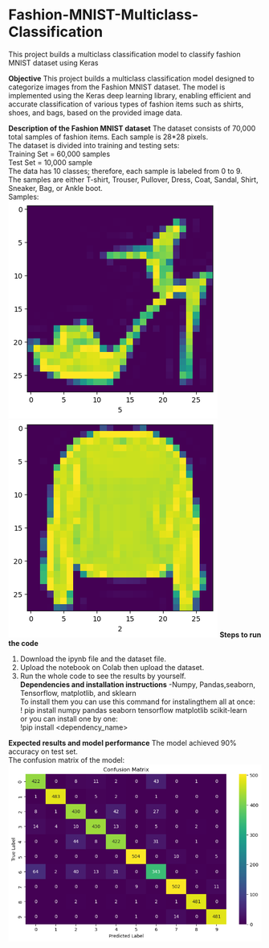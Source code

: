 # Fashion-MNIST-Multiclass-Classification
This project builds a multiclass classification model to classify fashion MNIST dataset using Keras

**Objective**
This project builds a multiclass classification model designed to categorize images from the Fashion MNIST dataset.  The model is implemented using the Keras deep learning library, enabling efficient and accurate classification of various types of fashion items such as shirts, shoes, and bags, based on the provided image data.

**Description of the Fashion MNIST dataset**
The dataset consists of 70,000 total samples of fashion items. Each sample is 28*28 pixels. <br>
The dataset is divided into training and testing sets:<br>
Training Set = 60,000 samples <br>
Test Set = 10,000 sample <br>
The data has 10 classes; therefore, each sample is labeled from 0 to 9. <br>
The samples are either T-shirt, Trouser, Pullover, Dress, Coat, Sandal, Shirt, Sneaker, Bag, or Ankle boot. <br>
Samples:<br>
![Alt text](sample1.png) 
![Alt text](sample2.png)
**Steps to run the code**
1. Download the ipynb file and the dataset file. <br>
2. Upload the notebook on Colab then upload the dataset. <br>
3. Run the whole code to see the results by yourself. <br>
**Dependencies and installation instructions**
-Numpy, Pandas,seaborn, Tensorflow, matplotlib, and sklearn<br>
To install them you can use this command for instalingthem all at once: <br> 
! pip install numpy pandas seaborn tensorflow matplotlib scikit-learn<br>
or you can install one by one: <br>
!pip install <dependency_name>

**Expected results and model performance**
The model achieved 90% accuracy on test set.<br> 
The confusion matrix of the model: <br>
![Alt text](ConfusionMatrix.png)
